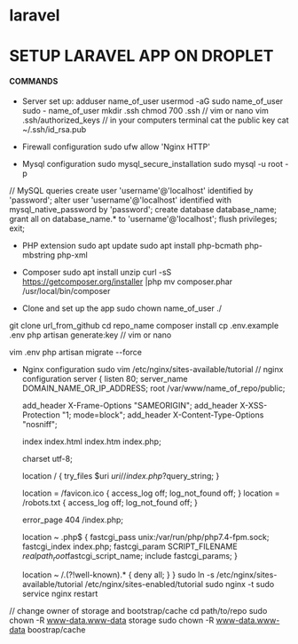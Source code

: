 # laravel

# SETUP LARAVEL APP ON DROPLET

#### COMMANDS ###
- Server set up:
adduser name_of_user
usermod -aG sudo name_of_user
sudo - name_of_user
mkdir .ssh
chmod 700 .ssh
// vim or nano
vim .ssh/authorized_keys 
// in your computers terminal cat the public key
cat ~/.ssh/id_rsa.pub


- Firewall configuration
sudo ufw allow 'Nginx HTTP' 


- Mysql configuration
sudo mysql_secure_installation
sudo mysql -u root -p

// MySQL queries
create user 'username'@'localhost' identified by 'password';
alter user 'username'@'localhost' identified with mysql_native_password by 'password';
create database database_name;
grant all on database_name.* to 'username'@'localhost';
flush privileges;
exit;


- PHP extension
sudo apt update
sudo apt install php-bcmath php-mbstring php-xml


- Composer
sudo apt install unzip
curl -sS https://getcomposer.org/installer
 |php
mv composer.phar /usr/local/bin/composer


- Clone and set up the app
sudo chown name_of_user ./

git clone url_from_github
cd repo_name
composer install
cp .env.example .env
php artisan generate:key
// vim or nano

vim .env
php artisan migrate --force


- Nginx configuration
sudo vim /etc/nginx/sites-available/tutorial
// nginx configuration
server {
    listen 80;
    server_name DOMAIN_NAME_OR_IP_ADDRESS;
    root /var/www/name_of_repo/public;

    add_header X-Frame-Options "SAMEORIGIN";
    add_header X-XSS-Protection "1; mode=block";
    add_header X-Content-Type-Options "nosniff";

    index index.html index.htm index.php;

    charset utf-8;

    location / {
        try_files $uri $uri/ /index.php?$query_string;
    }

    location = /favicon.ico { access_log off; log_not_found off; }
    location = /robots.txt  { access_log off; log_not_found off; }

    error_page 404 /index.php;

    location ~ .php$ {
        fastcgi_pass unix:/var/run/php/php7.4-fpm.sock;
        fastcgi_index index.php;
        fastcgi_param SCRIPT_FILENAME $realpath_root$fastcgi_script_name;
        include fastcgi_params;
    }

    location ~ /.(?!well-known).* {
        deny all;
    }
}
sudo ln -s /etc/nginx/sites-available/tutorial /etc/nginx/sites-enabled/tutorial
sudo nginx -t 
sudo service nginx restart


// change owner of storage and bootstrap/cache
cd path/to/repo
sudo chown -R www-data.www-data storage
sudo chown -R www-data.www-data boostrap/cache